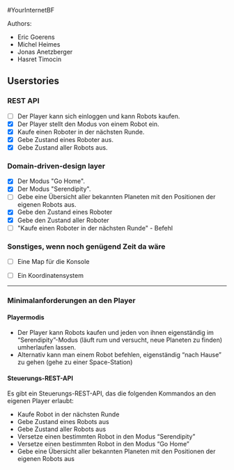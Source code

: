 #YourInternetBF

Authors:
- Eric Goerens
- Michel Heimes
- Jonas Anetzberger
- Hasret Timocin


## Userstories
### REST API
- [ ] Der Player kann sich einloggen und kann Robots kaufen.
- [x] Der Player stellt den Modus von einem Robot ein.
- [x] Kaufe einen Roboter in der nächsten Runde.
- [x] Gebe Zustand eines Roboter aus.
- [x] Gebe Zustand aller Robots aus.

### Domain-driven-design layer
- [x] Der Modus "Go Home".
- [x] Der Modus "Serendipity".
- [ ] Gebe eine Übersicht aller bekannten Planeten mit den Positionen der eigenen Robots aus.
- [x] Gebe den Zustand eines Roboter
- [x] Gebe den Zustand aller Roboter
- [ ] "Kaufe einen Roboter in der nächsten Runde" - Befehl

### Sonstiges, wenn noch genügend Zeit da wäre
- [ ] Eine Map für die Konsole
- [ ] Ein Koordinatensystem


---

### Minimalanforderungen an den Player
#### Playermodis
- Der Player kann Robots kaufen und jeden von ihnen eigenständig im “Serendipity”-Modus (läuft rum und versucht, neue Planeten zu finden) umherlaufen lassen.
- Alternativ kann man einem Robot befehlen, eigenständig “nach Hause” zu gehen (gehe zu einer Space-Station)

#### Steuerungs-REST-API
Es gibt ein Steuerungs-REST-API, das die folgenden Kommandos an den eigenen Player erlaubt:
- Kaufe Robot in der nächsten Runde
- Gebe Zustand eines Robots aus
- Gebe Zustand aller Robots aus
- Versetze einen bestimmten Robot in den Modus “Serendipity”
- Versetze einen bestimmten Robot in den Modus “Go Home”
- Gebe eine Übersicht aller bekannten Planeten mit den Positionen der eigenen Robots aus
